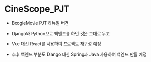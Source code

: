 # CineScope_PJT

- BoogieMovie PJT 리뉴얼 버전
- Django와 Python으로 백엔드를 하던 것은 그대로 두고
- Vue 대신 React를 사용하여 프로젝트 재구성 예정

- 추후 백엔드 부분도 Django 대신 Spring과 Java 사용하여 백엔드 만들 예정 
